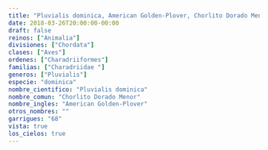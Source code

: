 ```yaml
---
title: "Pluvialis dominica, American Golden-Plover, Chorlito Dorado Menor"
date: 2018-03-26T20:00:00-00:00
draft: false
reinos: ["Animalia"]
divisiones: ["Chordata"]
clases: ["Aves"]
ordenes: ["Charadriiformes"]
familias: ["Charadriidae "]
generos: ["Pluvialis"]
especie: "dominica"
nombre_cientifico: "Pluvialis dominica"
nombre_comun: "Chorlito Dorado Menor"
nombre_ingles: "American Golden-Plover"
otros_nombres: ""
garrigues: "68"
vista: true
los_cielos: true
---
```

